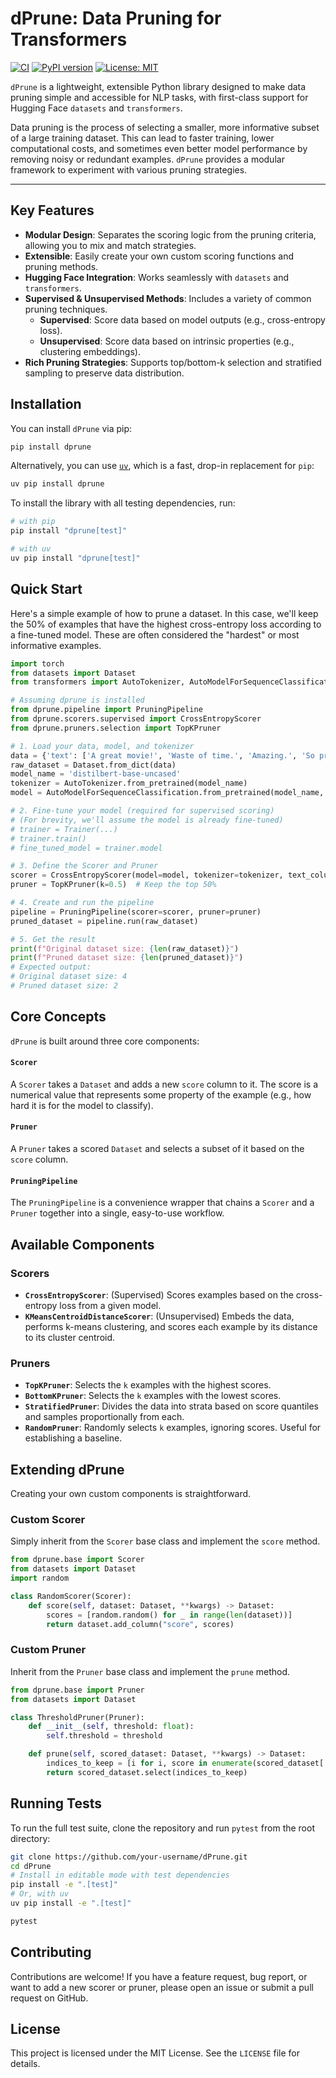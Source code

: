 # dPrune: Data Pruning for Transformers

[![CI](https://github.com/your-username/dPrune/actions/workflows/ci.yml/badge.svg)](https://github.com/your-username/dPrune/actions/workflows/ci.yml)
[![PyPI version](https://badge.fury.io/py/dprune.svg)](https://badge.fury.io/py/dprune)
[![License: MIT](https://img.shields.io/badge/License-MIT-yellow.svg)](https://opensource.org/licenses/MIT)

`dPrune` is a lightweight, extensible Python library designed to make data pruning simple and accessible for NLP tasks, with first-class support for Hugging Face `datasets` and `transformers`.

Data pruning is the process of selecting a smaller, more informative subset of a large training dataset. This can lead to faster training, lower computational costs, and sometimes even better model performance by removing noisy or redundant examples. `dPrune` provides a modular framework to experiment with various pruning strategies.

---

## Key Features

- **Modular Design**: Separates the scoring logic from the pruning criteria, allowing you to mix and match strategies.
- **Extensible**: Easily create your own custom scoring functions and pruning methods.
- **Hugging Face Integration**: Works seamlessly with `datasets` and `transformers`.
- **Supervised & Unsupervised Methods**: Includes a variety of common pruning techniques.
  - **Supervised**: Score data based on model outputs (e.g., cross-entropy loss).
  - **Unsupervised**: Score data based on intrinsic properties (e.g., clustering embeddings).
- **Rich Pruning Strategies**: Supports top/bottom-k selection and stratified sampling to preserve data distribution.

## Installation

You can install `dPrune` via pip:

```bash
pip install dprune
```

Alternatively, you can use [`uv`](https://github.com/astral-sh/uv), which is a fast, drop-in replacement for `pip`:
```bash
uv pip install dprune
```

To install the library with all testing dependencies, run:

```bash
# with pip
pip install "dprune[test]"

# with uv
uv pip install "dprune[test]"
```

## Quick Start

Here's a simple example of how to prune a dataset. In this case, we'll keep the 50% of examples that have the highest cross-entropy loss according to a fine-tuned model. These are often considered the "hardest" or most informative examples.

```python
import torch
from datasets import Dataset
from transformers import AutoTokenizer, AutoModelForSequenceClassification, Trainer, TrainingArguments

# Assuming dprune is installed
from dprune.pipeline import PruningPipeline
from dprune.scorers.supervised import CrossEntropyScorer
from dprune.pruners.selection import TopKPruner

# 1. Load your data, model, and tokenizer
data = {'text': ['A great movie!', 'Waste of time.', 'Amazing.', 'So predictable.'], 'label': [1, 0, 1, 0]}
raw_dataset = Dataset.from_dict(data)
model_name = 'distilbert-base-uncased'
tokenizer = AutoTokenizer.from_pretrained(model_name)
model = AutoModelForSequenceClassification.from_pretrained(model_name, num_labels=2)

# 2. Fine-tune your model (required for supervised scoring)
# (For brevity, we'll assume the model is already fine-tuned)
# trainer = Trainer(...)
# trainer.train()
# fine_tuned_model = trainer.model

# 3. Define the Scorer and Pruner
scorer = CrossEntropyScorer(model=model, tokenizer=tokenizer, text_column='text', label_column='label')
pruner = TopKPruner(k=0.5)  # Keep the top 50%

# 4. Create and run the pipeline
pipeline = PruningPipeline(scorer=scorer, pruner=pruner)
pruned_dataset = pipeline.run(raw_dataset)

# 5. Get the result
print(f"Original dataset size: {len(raw_dataset)}")
print(f"Pruned dataset size: {len(pruned_dataset)}")
# Expected output:
# Original dataset size: 4
# Pruned dataset size: 2
```

## Core Concepts

`dPrune` is built around three core components:

#### `Scorer`
A `Scorer` takes a `Dataset` and adds a new `score` column to it. The score is a numerical value that represents some property of the example (e.g., how hard it is for the model to classify).

#### `Pruner`
A `Pruner` takes a scored `Dataset` and selects a subset of it based on the `score` column.

#### `PruningPipeline`
The `PruningPipeline` is a convenience wrapper that chains a `Scorer` and a `Pruner` together into a single, easy-to-use workflow.

## Available Components

### Scorers

- **`CrossEntropyScorer`**: (Supervised) Scores examples based on the cross-entropy loss from a given model.
- **`KMeansCentroidDistanceScorer`**: (Unsupervised) Embeds the data, performs k-means clustering, and scores each example by its distance to its cluster centroid.

### Pruners

- **`TopKPruner`**: Selects the `k` examples with the highest scores.
- **`BottomKPruner`**: Selects the `k` examples with the lowest scores.
- **`StratifiedPruner`**: Divides the data into strata based on score quantiles and samples proportionally from each.
- **`RandomPruner`**: Randomly selects `k` examples, ignoring scores. Useful for establishing a baseline.

## Extending dPrune

Creating your own custom components is straightforward.

### Custom Scorer

Simply inherit from the `Scorer` base class and implement the `score` method.

```python
from dprune.base import Scorer
from datasets import Dataset
import random

class RandomScorer(Scorer):
    def score(self, dataset: Dataset, **kwargs) -> Dataset:
        scores = [random.random() for _ in range(len(dataset))]
        return dataset.add_column("score", scores)
```

### Custom Pruner

Inherit from the `Pruner` base class and implement the `prune` method.

```python
from dprune.base import Pruner
from datasets import Dataset

class ThresholdPruner(Pruner):
    def __init__(self, threshold: float):
        self.threshold = threshold

    def prune(self, scored_dataset: Dataset, **kwargs) -> Dataset:
        indices_to_keep = [i for i, score in enumerate(scored_dataset['score']) if score > self.threshold]
        return scored_dataset.select(indices_to_keep)
```

## Running Tests

To run the full test suite, clone the repository and run `pytest` from the root directory:

```bash
git clone https://github.com/your-username/dPrune.git
cd dPrune
# Install in editable mode with test dependencies
pip install -e ".[test]"
# Or, with uv
uv pip install -e ".[test]"

pytest
```

## Contributing

Contributions are welcome! If you have a feature request, bug report, or want to add a new scorer or pruner, please open an issue or submit a pull request on GitHub.

## License

This project is licensed under the MIT License. See the `LICENSE` file for details.
